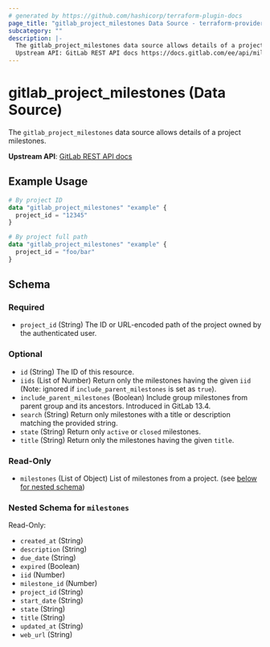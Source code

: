 ```yaml
---
# generated by https://github.com/hashicorp/terraform-plugin-docs
page_title: "gitlab_project_milestones Data Source - terraform-provider-gitlab"
subcategory: ""
description: |-
  The gitlab_project_milestones data source allows details of a project milestones.
  Upstream API: GitLab REST API docs https://docs.gitlab.com/ee/api/milestones.html
---
```


# gitlab_project_milestones (Data Source)

The `gitlab_project_milestones` data source allows details of a project milestones.

**Upstream API**: [GitLab REST API docs](https://docs.gitlab.com/ee/api/milestones.html)

## Example Usage

```terraform
# By project ID
data "gitlab_project_milestones" "example" {
  project_id = "12345"
}

# By project full path
data "gitlab_project_milestones" "example" {
  project_id = "foo/bar"
}
```

<!-- schema generated by tfplugindocs -->
## Schema

### Required

- `project_id` (String) The ID or URL-encoded path of the project owned by the authenticated user.

### Optional

- `id` (String) The ID of this resource.
- `iids` (List of Number) Return only the milestones having the given `iid` (Note: ignored if `include_parent_milestones` is set as `true`).
- `include_parent_milestones` (Boolean) Include group milestones from parent group and its ancestors. Introduced in GitLab 13.4.
- `search` (String) Return only milestones with a title or description matching the provided string.
- `state` (String) Return only `active` or `closed` milestones.
- `title` (String) Return only the milestones having the given `title`.

### Read-Only

- `milestones` (List of Object) List of milestones from a project. (see [below for nested schema](#nestedatt--milestones))

<a id="nestedatt--milestones"></a>
### Nested Schema for `milestones`

Read-Only:

- `created_at` (String)
- `description` (String)
- `due_date` (String)
- `expired` (Boolean)
- `iid` (Number)
- `milestone_id` (Number)
- `project_id` (String)
- `start_date` (String)
- `state` (String)
- `title` (String)
- `updated_at` (String)
- `web_url` (String)


